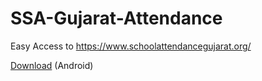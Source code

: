 # SSA-Gujarat-Attendance
Easy Access to https://www.schoolattendancegujarat.org/

[Download](https://play.google.com/store/apps/details?id=com.devsoftzz.onlineattendance) (Android)
